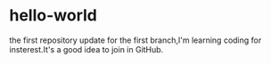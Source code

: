 # hello-world
the first repository
update for the first branch,I'm learning coding for insterest.It's a good idea to join in GitHub.
